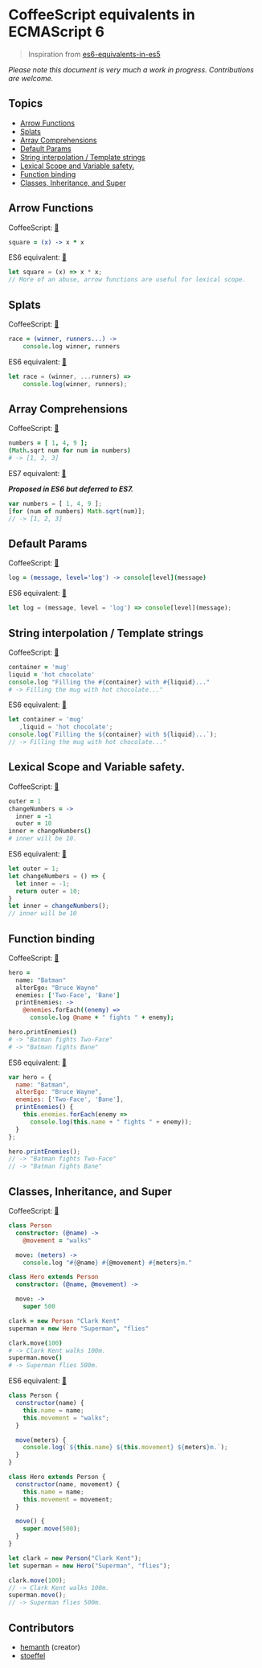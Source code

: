 # CoffeeScript equivalents in ECMAScript 6
> Inspiration from [es6-equivalents-in-es5](https://github.com/addyosmani/es6-equivalents-in-es5)

*Please note this document is very much a work in progress. Contributions are welcome.*

## Topics

- [Arrow Functions](#arrow-functions)
- [Splats](#splats)
- [Array Comprehensions](#array-comprehensions)
- [Default Params](#default-params)
- [String interpolation / Template strings](#string-interpolation--template-strings)
- [Lexical Scope and Variable safety.](#lexical-scope-and-variable-safety)
- [Function binding](#function-binding)
- [Classes, Inheritance, and Super](#classes-inheritance-and-super)

## Arrow Functions

CoffeeScript: [:book:](http://coffeescript.org/#literals)

```coffee
square = (x) -> x * x
```

ES6 equivalent: [:book:](http://tc39wiki.calculist.org/es6/arrow-functions/)

```js
let square = (x) => x * x;
// More of an abuse, arrow functions are useful for lexical scope.
```

## Splats

CoffeeScript: [:book:](http://coffeescript.org/#splats)

```coffee
race = (winner, runners...) ->
    console.log winner, runners
```

ES6 equivalent: [:book:](http://tc39wiki.calculist.org/es6/rest-parameters/)

```js
let race = (winner, ...runners) =>
    console.log(winner, runners);
```

## Array Comprehensions

CoffeeScript: [:book:](http://coffeescript.org/#loops)

```coffee
numbers = [ 1, 4, 9 ];
(Math.sqrt num for num in numbers)
# -> [1, 2, 3]
```

ES7 equivalent: [:book:](http://tc39wiki.calculist.org/es6/array-comprehensions/)

___Proposed in ES6 but deferred to ES7.___

```js
var numbers = [ 1, 4, 9 ];
[for (num of numbers) Math.sqrt(num)];
// -> [1, 2, 3]
```

## Default Params

CoffeeScript: [:book:](http://coffeescript.org/#literals)

```coffee
log = (message, level='log') -> console[level](message)
```

ES6 equivalent: [:book:](http://tc39wiki.calculist.org/es6/default-parameter-values/)

```js
let log = (message, level = 'log') => console[level](message);
```

## String interpolation / Template strings

CoffeeScript: [:book:](http://coffeescript.org/#strings)

```coffee
container = 'mug'
liquid = 'hot chocolate'
console.log "Filling the #{container} with #{liquid}..."
# -> Filling the mug with hot chocolate..."
```

ES6 equivalent: [:book:](http://tc39wiki.calculist.org/es6/template-strings/)

```js
let container = 'mug'
   ,liquid = 'hot chocolate';
console.log(`Filling the ${container} with ${liquid}...`);
// -> Filling the mug with hot chocolate..."
```

## Lexical Scope and Variable safety.

CoffeeScript: [:book:](http://coffeescript.org/#lexical-scope)

```coffee
outer = 1
changeNumbers = ->
  inner = -1
  outer = 10
inner = changeNumbers()
# inner will be 10.
```

ES6 equivalent: [:book:](http://tc39wiki.calculist.org/es6/block-scoping/)

```js
let outer = 1;
let changeNumbers = () => {
  let inner = -1;
  return outer = 10;
}
let inner = changeNumbers();
// inner will be 10
```

## Function binding

CoffeeScript: [:book:](http://coffeescript.org/#fat-arrow)

```coffee
hero =
  name: "Batman"
  alterEgo: "Bruce Wayne"
  enemies: ['Two-Face', 'Bane']
  printEnemies: ->
    @enemies.forEach((enemy) =>
      console.log @name + " fights " + enemy);

hero.printEnemies()
# -> "Batman fights Two-Face"
# -> "Batman fights Bane"
```

ES6 equivalent: [:book:](http://tc39wiki.calculist.org/es6/arrow-functions/)

```js
var hero = {
  name: "Batman",
  alterEgo: "Bruce Wayne",
  enemies: ['Two-Face', 'Bane'],
  printEnemies() {
    this.enemies.forEach(enemy =>
      console.log(this.name + " fights " + enemy));
  }
};

hero.printEnemies();
// -> "Batman fights Two-Face"
// -> "Batman fights Bane"
```

## Classes, Inheritance, and Super

CoffeeScript: [:book:](http://coffeescript.org/#classes)

```coffee
class Person
  constructor: (@name) ->
    @movement = "walks"

  move: (meters) ->
    console.log "#{@name} #{@movement} #{meters}m."

class Hero extends Person
  constructor: (@name, @movement) ->

  move: ->
    super 500

clark = new Person "Clark Kent"
superman = new Hero "Superman", "flies"

clark.move(100)
# -> Clark Kent walks 100m.
superman.move()
# -> Superman flies 500m.
```

ES6 equivalent: [:book:](http://tc39wiki.calculist.org/es6/classes/)

```js
class Person {
  constructor(name) {
    this.name = name;
    this.movement = "walks";
  }

  move(meters) {
    console.log(`${this.name} ${this.movement} ${meters}m.`);
  }
}

class Hero extends Person {
  constructor(name, movement) {
    this.name = name;
    this.movement = movement;
  }

  move() {
    super.move(500);
  }
}

let clark = new Person("Clark Kent");
let superman = new Hero("Superman", "flies");

clark.move(100);
// -> Clark Kent walks 100m.
superman.move();
// -> Superman flies 500m.
```

## Contributors

- [hemanth](http://www.h3manth.com) (creator)
- [stoeffel](https://github.com/stoeffel)
